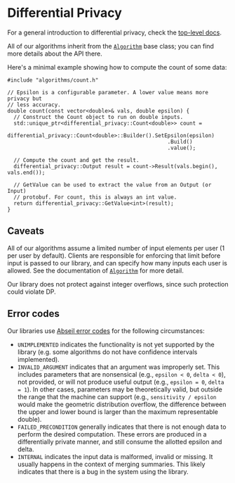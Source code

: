 # Differential Privacy

For a general introduction to differential privacy, check the
[top-level docs](https://github.com/google/differential-privacy/blob/main/differential_privacy.md).

All of our algorithms inherit from the [`Algorithm`](algorithms/algorithm.md)
base class; you can find more details about the API there.

Here's a minimal example showing how to compute the count of some data:

```
#include "algorithms/count.h"

// Epsilon is a configurable parameter. A lower value means more privacy but
// less accuracy.
double count(const vector<double>& vals, double epsilon) {
  // Construct the Count object to run on double inputs.
  std::unique_ptr<differential_privacy::Count<double>> count =
     differential_privacy::Count<double>::Builder().SetEpsilon(epsilon)
                                                   .Build()
                                                   .value();

  // Compute the count and get the result.
  differential_privacy::Output result = count->Result(vals.begin(), vals.end());

  // GetValue can be used to extract the value from an Output (or Input)
  // protobuf. For count, this is always an int value.
  return differential_privacy::GetValue<int>(result);
}

```

## Caveats

All of our algorithms assume a limited number of input elements per user (1 per
user by default). Clients are responsible for enforcing that limit before input
is passed to our library, and can specify how many inputs each user is allowed.
See the documentation of [`Algorithm`](algorithms/algorithm.md) for more detail.

Our library does not protect against integer overflows, since such protection
could violate DP.

## Error codes

Our libraries use
[Abseil error codes](https://github.com/abseil/abseil-cpp/blob/20210324.0/absl/status/status.h#L91)
for the following circumstances:

*   `UNIMPLEMENTED` indicates the functionality is not yet supported by the
    library (e.g. some algorithms do not have confidence intervals implemented).
*   `INVALID_ARGUMENT` indicates that an argument was improperly set. This
    includes parameters that are nonsensical (e.g., `epsilon < 0`, `delta < 0`),
    not provided, or will not produce useful output (e.g., `epsilon = 0`,
    `delta = 1`). In other cases, parameters may be theoretically valid, but
    outside the range that the machine can support (e.g., `sensitivity / epsilon`
    would make the geometric distribution overflow, the difference between the
    upper and lower bound is larger than the maximum representable double).
*   `FAILED_PRECONDITION` generally indicates that there is not enough data to
    perform the desired computation. These errors are produced in a
    differentially private manner, and still consume the allotted epsilon and
    delta.
*   `INTERNAL` indicates the input data is malformed, invalid or missing. It
    usually happens in the context of merging summaries. This likely indicates
    that there is a bug in the system using the library.
